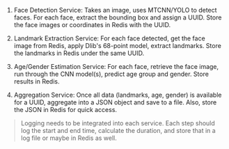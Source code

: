 1. Face Detection Service: Takes an image, uses MTCNN/YOLO to detect faces. For each face, extract the bounding box and assign a UUID. Store the face images or coordinates in Redis with the UUID.

2. Landmark Extraction Service: For each face detected, get the face image from Redis, apply Dlib's 68-point model, extract landmarks. Store the landmarks in Redis under the same UUID.

3. Age/Gender Estimation Service: For each face, retrieve the face image, run through the CNN model(s), predict age group and gender. Store results in Redis.

4. Aggregation Service: Once all data (landmarks, age, gender) is available for a UUID, aggregate into a JSON object and save to a file. Also, store the JSON in Redis for quick access.

> Logging needs to be integrated into each service. Each step should log the start and end time, calculate the duration, and store that in a log file or maybe in Redis as well.


